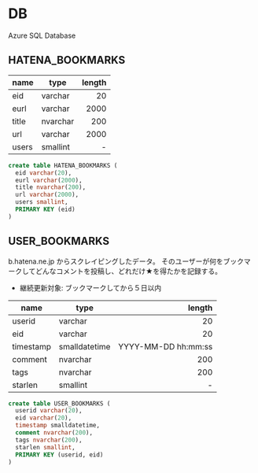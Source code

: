 # DB

Azure SQL Database


## HATENA_BOOKMARKS

|name |type    |length|
|-----|--------|-----:|
|eid  |varchar |    20|
|eurl |varchar |  2000|
|title|nvarchar|   200|
|url  |varchar |  2000|
|users|smallint|     -|

```sql
create table HATENA_BOOKMARKS (
  eid varchar(20),
  eurl varchar(2000),
  title nvarchar(200),
  url varchar(2000),
  users smallint,
  PRIMARY KEY (eid)
)
```


## USER_BOOKMARKS

b.hatena.ne.jp からスクレイピングしたデータ。
そのユーザーが何をブックマークしてどんなコメントを投稿し、どれだけ★を得たかを記録する。

- 継続更新対象: ブックマークしてから５日以内

|name     |type         |             length|
|---------|-------------|------------------:|
|userid   |varchar      |                 20|
|eid      |varchar      |                 20|
|timestamp|smalldatetime|YYYY-MM-DD hh:mm:ss|
|comment  |nvarchar     |                200|
|tags     |nvarchar     |                200|
|starlen  |smallint     |                  -|

```sql
create table USER_BOOKMARKS (
  userid varchar(20),
  eid varchar(20),
  timestamp smalldatetime,
  comment nvarchar(200),
  tags nvarchar(200),
  starlen smallint,
  PRIMARY KEY (userid, eid)
)
```

